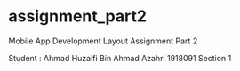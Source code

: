 # assignment_part2
Mobile App Development Layout Assignment Part 2

Student : Ahmad Huzaifi Bin Ahmad Azahri 1918091 Section 1


